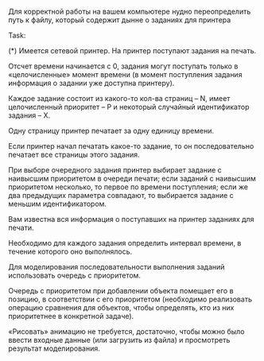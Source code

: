 Для корректной работы на вашем компьютере нудно переопределить путь к файлу,
который содержит дынне о заданиях для принтера



Task:

(*) Имеется сетевой принтер. На принтер поступают задания на печать.

Отсчет времени начинается с 0, задания могут поступать только в «целочисленные» момент времени (в момент поступления задания информация о задании уже доступна принтеру).

Каждое задание состоит из какого-то кол-ва страниц – N, имеет целочисленный приоритет – P и некоторый случайный идентификатор задания – X.

Одну страницу принтер печатает за одну единицу времени.

Если принтер начал печатать какое-то задание, то он последовательно печатает все страницы этого задания.

При выборе очередного задания принтер выбирает задание с наивысшим приоритетом в очереди печати; если заданий c наивысшим приоритетом несколько, то первое по времени поступления; если же два предыдущих параметра совпадают, то выбирается задание с меньшим идентификатором.

Вам известна вся информация о поступавших на принтер заданиях для печати.

Необходимо для каждого задания определить интервал времени, в течение которого оно выполнялось.

Для моделирования последовательности выполнения заданий использовать очередь с приоритетом.

Очередь с приоритетом при добавлении объекта помещает его в позицию, в соответствии с его приоритетом (необходимо реализовать операцию сравнения для объектов, чтобы определять, кто из них приоритетнее в конкретной задаче).

«Рисовать» анимацию не требуется, достаточно, чтобы можно было ввести входные данные (или загрузить из файла) и просмотреть результат моделирования.